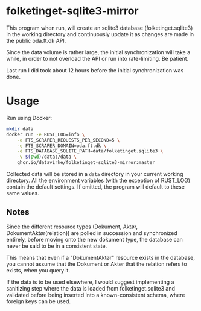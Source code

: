 # folketinget-sqlite3-mirror
This program when run, will create an sqlite3 database (folketinget.sqlite3) in the working directory and continuously update it as changes are made in the public oda.ft.dk API.

Since the data volume is rather large, the initial synchronization will take a while, in order to not overload the API or run into rate-limiting. Be patient.

Last run I did took about 12 hours before the initial synchronization was done.

# Usage
Run using Docker:
```bash
mkdir data
docker run -e RUST_LOG=info \
    -e FTS_SCRAPER_REQUESTS_PER_SECOND=5 \
    -e FTS_SCRAPER_DOMAIN=oda.ft.dk \
    -e FTS_DATABASE_SQLITE_PATH=data/folketinget.sqlite3 \
    -v $(pwd)/data:/data \
    ghcr.io/datavirke/folketinget-sqlite3-mirror:master
```
Collected data will be stored in a `data` directory in your current working directory.
All the environment variables (with the exception of RUST_LOG) contain the default settings. If omitted, the program will default to these same values.

## Notes
Since the different resource types (Dokument, Aktør, DokumentAktør(relation)) are polled in succession and synchronized entirely, before moving onto the new dokument type, the database can never be said to be in a consistent state.

This means that even if a "DokumentAktør" resource exists in the database, you cannot assume that the Dokument or Aktør that the relation refers to exists, when you query it.

If the data is to be used elsewhere, I would suggest implementing a sanitizing step where the data is loaded from folketinget.sqlite3 and validated before being inserted into a known-consistent schema, where foreign keys can be used.
